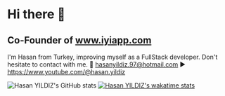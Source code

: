 # Hi there 👋
## Co-Founder of www.iyiapp.com

I'm Hasan from Turkey, improving myself as a FullStack developer.
Don't hesitate to contact with me.
📧 hasanyildiz.97@hotmail.com
▶️ https://www.youtube.com/@hasan.yildiz

![Hasan YILDIZ's GitHub stats](https://github-readme-stats.vercel.app/api?username=iyiapp&show_icons=true&theme=highcontrast  )
[![Hasan YILDIZ's wakatime stats](https://github-readme-stats.vercel.app/api/wakatime?username=iyiapp)](https://github.com/iyiapp/github-readme-stats)


